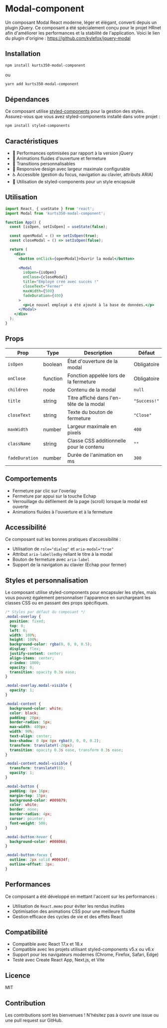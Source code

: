 # Modal-component

Un composant Modal React moderne, léger et élégant, converti depuis un plugin jQuery. Ce composant a été spécialement conçu pour le projet HRnet afin d'améliorer les performances et la stabilité de l'application. Voici le lien du plugin d'origine : https://github.com/kylefox/jquery-modal

## Installation

```bash
npm install kurts350-modal-component
```

ou

```bash
yarn add kurts350-modal-component
```

## Dépendances

Ce composant utilise [styled-components](https://styled-components.com/) pour la gestion des styles. Assurez-vous que vous avez styled-components installé dans votre projet :

```bash
npm install styled-components
```

## Caractéristiques

- 🚀 Performances optimisées par rapport à la version jQuery
- 🎨 Animations fluides d'ouverture et fermeture
- 🔄 Transitions personnalisables
- 📱 Responsive design avec largeur maximale configurable
- ♿ Accessible (gestion du focus, navigation au clavier, attributs ARIA)
- 🧩 Utilisation de styled-components pour un style encapsulé

## Utilisation

```jsx
import React, { useState } from 'react';
import Modal from 'kurts350-modal-component';

function App() {
  const [isOpen, setIsOpen] = useState(false);

  const openModal = () => setIsOpen(true);
  const closeModal = () => setIsOpen(false);

  return (
    <div>
      <button onClick={openModal}>Ouvrir la modal</button>
      
      <Modal 
        isOpen={isOpen} 
        onClose={closeModal}
        title="Employé créé avec succès !"
        closeText="Fermer"
        maxWidth={500}
        fadeDuration={400}
      >
        <p>Le nouvel employé a été ajouté à la base de données.</p>
      </Modal>
    </div>
  );
}
```

## Props

| Prop          | Type     | Description                              | Défaut       |
|---------------|----------|------------------------------------------|--------------|
| `isOpen`      | boolean  | État d'ouverture de la modal             | Obligatoire  |
| `onClose`     | function | Fonction appelée lors de la fermeture    | Obligatoire  |
| `children`    | node     | Contenu de la modal                      | `null`       |
| `title`       | string   | Titre affiché dans l'en-tête de la modal | `"Success!"` |
| `closeText`   | string   | Texte du bouton de fermeture             | `"Close"`    |
| `maxWidth`    | number   | Largeur maximale en pixels               | `400`        |
| `className`   | string   | Classe CSS additionnelle pour le contenu | `""`         |
| `fadeDuration`| number   | Durée de l'animation en ms               | `300`        |

## Comportements

- Fermeture par clic sur l'overlay
- Fermeture par appui sur la touche Echap
- Verrouillage du défilement de la page (scroll) lorsque la modal est ouverte
- Animations fluides à l'ouverture et à la fermeture

## Accessibilité

Ce composant suit les bonnes pratiques d'accessibilité :
- Utilisation de `role="dialog"` et `aria-modal="true"`
- Attribut `aria-labelledby` reliant le titre à la modal
- Bouton de fermeture avec `aria-label`
- Support de la navigation au clavier (Echap pour fermer)

## Styles et personnalisation

Le composant utilise styled-components pour encapsuler les styles, mais vous pouvez également personnaliser l'apparence en surchargeant les classes CSS ou en passant des props spécifiques.

```css
/* Styles par défaut du composant */
.modal-overlay {
  position: fixed;
  top: 0;
  left: 0;
  width: 100%;
  height: 100%;
  background-color: rgba(0, 0, 0, 0.5);
  display: flex;
  justify-content: center;
  align-items: center;
  z-index: 1000;
  opacity: 0;
  transition: opacity 0.3s ease;
}

.modal-overlay.modal-visible {
  opacity: 1;
}

.modal-content {
  background-color: white;
  color: black;
  padding: 20px;
  border-radius: 5px;
  max-width: 400px;
  width: 90%;
  text-align: center;
  box-shadow: 0 4px 8px rgba(0, 0, 0, 0.2);
  transform: translateY(-20px);
  transition: opacity 0.3s ease, transform 0.3s ease;
}

.modal-content.modal-visible {
  transform: translateY(0);
  opacity: 1;
}

.modal-button {
  padding: 8px 16px;
  margin-top: 15px;
  background-color: #009879;
  color: white;
  border: none;
  border-radius: 4px;
  cursor: pointer;
  font-weight: 500;
}

.modal-button:hover {
  background-color: #008068;
}

.modal-button:focus {
  outline: 2px solid #00634f;
  outline-offset: 2px;
}
```

## Performances

Ce composant a été développé en mettant l'accent sur les performances :
- Utilisation de `React.memo` pour éviter les rendus inutiles
- Optimisation des animations CSS pour une meilleure fluidité
- Gestion efficace des cycles de vie et des effets React


## Compatibilité

- Compatible avec React 17.x et 18.x
- Compatible avec les projets utilisant styled-components v5.x ou v6.x
- Support pour les navigateurs modernes (Chrome, Firefox, Safari, Edge)
- Testé avec Create React App, Next.js, et Vite

## Licence

MIT

## Contribution

Les contributions sont les bienvenues ! N'hésitez pas à ouvrir une issue ou une pull request sur GitHub.